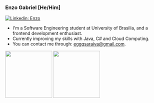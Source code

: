 ### Enzo Gabriel [He/Him]
[![Linkedin: Enzo](https://img.shields.io/badge/-Enzoggqs-blue?style=flat-square&logo=Linkedin&logoColor=white&link=https://www.linkedin.com/in/enzoggqs/)](https://www.linkedin.com/in/enzoggqs/)

- I'm a Software Engineering student at University of Brasilia, and a frontend development enthusiast.  
- Currently improving my skills with Java, C# and Cloud Computing.
- You can contact me through: eggqsaraiva@gmail.com.


<!-- ![Anurag's github stats](https://github-readme-stats.vercel.app/api?username=enzoggqs&show_icons=true&theme=dark) -->
<!-- 
**enzoggqs/enzoggqs** is a ✨ _special_ ✨ repository because its `README.md` (this file) appears on your GitHub profile.

Here are some ideas to get you started:
 -->

<a href="https://github.com/enzoggqs/github-readme-stats">
  <img align="left" height='150px' src="https://github-readme-stats.vercel.app/api/top-langs/?username=enzoggqs&hide=python&layout=compact&theme=dracula" />
</a>

<a href="https://github.com/enzoggqs/github-readme-statst">
  <img align="left"  height='150px' src="https://github-readme-stats.vercel.app/api?username=enzoggqs&show_icons=true&theme=dracula" />
</a>
